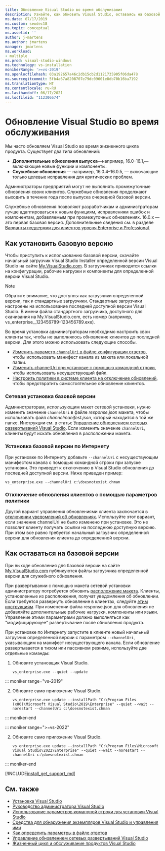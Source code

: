 ```yaml
---
title: Обновление Visual Studio во время обслуживания
description: Узнайте, как обновить Visual Studio, оставаясь на базовой версии.
ms.date: 07/17/2019
ms.custom: seodec18
ms.topic: conceptual
ms.assetid: ''
author: j-martens
ms.author: jmartens
manager: jmartens
ms.workload:
- multiple
ms.prod: visual-studio-windows
ms.technology: vs-installation
monikerRange: '>=vs-2019'
ms.openlocfilehash: 03a192657a46c2db15cb2d1121735905f06da478
ms.sourcegitcommit: 5fb4a67a8208707e79dc09601e8db70b16ba7192
ms.translationtype: HT
ms.contentlocale: ru-RU
ms.lasthandoff: 06/17/2021
ms.locfileid: "112306674"
---
```

# <a name="update-visual-studio-while-on-a-servicing-baseline"></a>Обновление Visual Studio во время обслуживания

Мы часто обновляем Visual Studio во время жизненного цикла продукта. Существует два типа обновлений:

* **Дополнительные обновления выпуска**&mdash;например, 16.0–16.1,&mdash; включающие новые функции и компоненты.  
* **Служебные обновления** — например, 16.0.4–16.0.5, — включающие только целевые исправления для критических проблем.

Администраторы предприятий могут не выполнять промежуточные обновления своих клиентов. Служебные обновления продолжают выходить в течение года после выпуска очередной базовой версии.

Служебные обновления позволяют разработчикам и администраторам лучше адаптироваться к новым функциям, исправлениям ошибок и компонентам, добавляемым при промежуточных обновлениях. 16.0.x — это первая базовая версия. Дополнительные сведения см. в разделе [Варианты поддержки для клиентов уровня Enterprise и Professional](/visualstudio/releases/2019/servicing#support-options-for-enterprise-and-professional-customers).

## <a name="how-to-get-onto-a-servicing-baseline"></a>Как установить базовую версию

Чтобы приступить к использованию базовой версии, скачайте начальный загрузчик Visual Studio Installer определенной версии Visual Studio на сайте [My.VisualStudio.com](https://my.visualstudio.com/Downloads?q=visual%20studio%202019%20version%2016.0). В загрузчиках приводятся ссылки на конфигурации, рабочие нагрузки и компоненты для определенной версии Visual Studio.

> [!NOTE]
> Обратите внимание, что доступны как загрузчики определенной версии, так и стандартные загрузчики. Стандартные загрузчики настроены на использование последней доступной версии Visual Studio. В имени файла стандартного загрузчика, доступного для скачивания на My.VisualStudio.com, есть номер (например, vs_enterprise__123456789-123456789.exe).

Во время установки администраторам необходимо настроить свои клиенты так, чтобы не выполнялось обновление клиентов до последней версии. Для этого можно использовать следующие способы.
- [Изменить параметр `channelUri` в файле конфигурации ответов](update-servicing-baseline.md#install-a-servicing-baseline-on-a-network), чтобы использовать манифест канала из макета или локальной папки.
- [Изменить channelUri при установке с помощью командной строки](update-servicing-baseline.md#install-a-servicing-baseline-via-the-internet), чтобы использовать несуществующий файл.
- [Настроить политики в системе клиента на отключение обновлений](update-servicing-baseline.md#use-policy-settings-to-disable-clients-from-updating), чтобы предотвратить самостоятельное обновление клиентов.

### <a name="install-a-servicing-baseline-on-a-network"></a>Сетевая установка базовой версии

Администраторам, использующим макет сетевой установки, нужно изменить значение `channelUri` в файле *response.json* макета, чтобы использовать файл *channelmanifest.json*, который находится в той же папке. Инструкции см. в статье [Управление обновлением сетевых развертываний Visual Studio](controlling-updates-to-visual-studio-deployments.md). Если изменить значение `channelUri`, клиенты будут искать обновления в расположении макета.

### <a name="install-a-servicing-baseline-via-the-internet"></a>Установка базовой версии по Интернету

При установке по Интернету добавьте `--channelUri` с несуществующим манифестом канала с помощью командной строки при запуске установки. Это приведет к отключению в Visual Studio обновления до последней доступной версии. Ниже приведен пример:

```shell
vs_enterprise.exe --channelUri c:\doesnotexist.chman
```

### <a name="use-policy-settings-to-disable-clients-from-updating"></a>Отключение обновления клиентов с помощью параметров политики

Другой вариант управления обновлениями клиента заключается в [отключении уведомлений об обновлениях](controlling-updates-to-visual-studio-deployments.md). Используйте этот вариант, если значение channelUri не было изменено при установке. Это не позволит клиенту получать ссылки на последнюю доступную версию. При этом все равно требуется начальный загрузчик определенной версии для обновления клиента до определенной версии.

## <a name="how-to-stay-on-a-servicing-baseline"></a>Как оставаться на базовой версии

При выходе обновления для базовой версии на сайте [My.VisualStudio.com](https://my.visualstudio.com/Downloads?q=visual%20studio%202019%20version%2016.0) публикуются файлы загрузчика определенной версии для служебного обновления.

При развертывании с помощью макета сетевой установки администратору потребуется обновить [расположение макета](update-a-network-installation-of-visual-studio.md). Клиенты, установленные из расположения, получат уведомления об обновлении. Если требуется развернуть обновление в клиентах, следуйте [этим инструкциям](update-a-network-installation-of-visual-studio.md#deploy-an-update-to-client-machines). При изменении файла response.json для обновления не добавляйте дополнительные рабочие нагрузки, компоненты или языки. Управление этими параметрами должно выполняться как "модифицирующее" развертывание после обновления продукта.

При установке по Интернету запустите в клиенте новый начальный загрузчик определенной версии с параметром `--channelUri`, указывающим на манифест несуществующего канала. Если обновление развертывается в тихом или пассивном режиме, используйте две отдельные команды:

1. Обновите установщик Visual Studio.

    ```shell
    vs_enterprise.exe --quiet --update
    ```

::: moniker range="vs-2019"
 
2. Обновите само приложение Visual Studio.
    ```shell
    vs_enterprise.exe update --installPath "C:\Program Files (x86)\Microsoft Visual Studio\2019\Enterprise" --quiet --wait --norestart --channelUri c:\doesnotexist.chman
    ```

::: moniker-end

::: moniker range=">=vs-2022"

2. Обновите само приложение Visual Studio.
    ```shell
    vs_enterprise.exe update --installPath "C:\Program Files\Microsoft Visual Studio\2022\Enterprise" --quiet --wait --norestart --channelUri c:\doesnotexist.chman
    ```

::: moniker-end

[!INCLUDE[install_get_support_md](includes/install_get_support_md.md)]

## <a name="see-also"></a>См. также

* [Установка Visual Studio](install-visual-studio.md)
* [Руководство администратора Visual Studio](visual-studio-administrator-guide.md)
* [Использование параметров командной строки для установки Visual Studio](use-command-line-parameters-to-install-visual-studio.md)
* [Средства для обнаружения экземпляров Visual Studio и управления ими](tools-for-managing-visual-studio-instances.md)
* [Как определить параметры в файле ответов](automated-installation-with-response-file.md)
* [Управление обновлением сетевых развертываний Visual Studio](controlling-updates-to-visual-studio-deployments.md)
* [Жизненный цикл и обслуживание продуктов Visual Studio](/visualstudio/releases/2019/servicing/)
